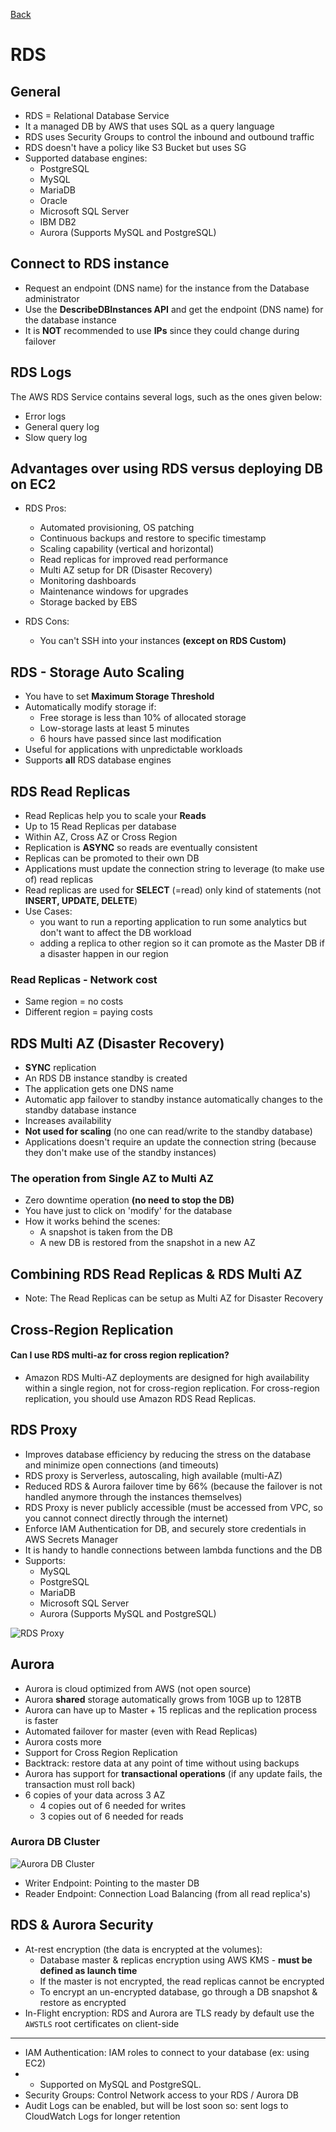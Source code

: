 [Back](./AWS.md)

# RDS

## General

- RDS = Relational Database Service
- It a managed DB by AWS that uses SQL as a query language
- RDS uses Security Groups to control the inbound and outbound traffic
- RDS doesn't have a policy like S3 Bucket but uses SG
- Supported database engines:
  - PostgreSQL
  - MySQL
  - MariaDB
  - Oracle
  - Microsoft SQL Server
  - IBM DB2
  - Aurora (Supports MySQL and PostgreSQL)

## Connect to RDS instance

- Request an endpoint (DNS name) for the instance from the Database administrator
- Use the **DescribeDBInstances API** and get the endpoint (DNS name) for the database instance
- It is **NOT** recommended to use **IPs** since they could change during failover

## RDS Logs

The AWS RDS Service contains several logs, such as the ones given below:

- Error logs
- General query log
- Slow query log

## Advantages over using RDS versus deploying DB on EC2

- RDS Pros:

  - Automated provisioning, OS patching
  - Continuous backups and restore to specific timestamp
  - Scaling capability (vertical and horizontal)
  - Read replicas for improved read performance
  - Multi AZ setup for DR (Disaster Recovery)
  - Monitoring dashboards
  - Maintenance windows for upgrades
  - Storage backed by EBS

- RDS Cons:
  - You can't SSH into your instances **(except on RDS Custom)**

## RDS - Storage Auto Scaling

- You have to set **Maximum Storage Threshold**
- Automatically modify storage if:
  - Free storage is less than 10% of allocated storage
  - Low-storage lasts at least 5 minutes
  - 6 hours have passed since last modification
- Useful for applications with unpredictable workloads
- Supports **all** RDS database engines

## RDS Read Replicas

- Read Replicas help you to scale your **Reads**
- Up to 15 Read Replicas per database
- Within AZ, Cross AZ or Cross Region
- Replication is **ASYNC** so reads are eventually consistent
- Replicas can be promoted to their own DB
- Applications must update the connection string to leverage (to make use of) read replicas
- Read replicas are used for **SELECT** (=read) only kind of statements (not **INSERT, UPDATE, DELETE**)
- Use Cases:
  - you want to run a reporting application to run some analytics but don't want to affect the DB workload
  - adding a replica to other region so it can promote as the Master DB if a disaster happen in our region

### Read Replicas - Network cost

- Same region = no costs
- Different region = paying costs

## RDS Multi AZ (Disaster Recovery)

- **SYNC** replication
- An RDS DB instance standby is created
- The application gets one DNS name
- Automatic app failover to standby
  instance automatically changes to the standby database instance
- Increases availability
- **Not used for scaling** (no one can read/write to the standby database)
- Applications doesn't require an update the connection string (because they don't make use of the standby instances)

### The operation from Single AZ to Multi AZ

- Zero downtime operation **(no need to stop the DB)**
- You have just to click on 'modify' for the database
- How it works behind the scenes:
  - A snapshot is taken from the DB
  - A new DB is restored from the snapshot in a new AZ

## Combining RDS Read Replicas & RDS Multi AZ

- Note: The Read Replicas can be setup as Multi AZ for Disaster Recovery

## Cross-Region Replication

#### Can I use RDS multi-az for cross region replication?

- Amazon RDS Multi-AZ deployments are designed for high availability within a single region, not for cross-region replication. For cross-region replication, you should use Amazon RDS Read Replicas.

## RDS Proxy

- Improves database efficiency by reducing the stress on the database and minimize open connections (and timeouts)
- RDS proxy is Serverless, autoscaling, high available (multi-AZ)
- Reduced RDS & Aurora failover time by 66% (because the failover is not handled anymore through the instances themselves)
- RDS Proxy is never publicly accessible (must be accessed from VPC, so you cannot connect directly through the internet)
- Enforce IAM Authentication for DB, and securely store credentials in AWS Secrets Manager
- It is handy to handle connections between lambda functions and the DB
- Supports:
  - MySQL
  - PostgreSQL
  - MariaDB
  - Microsoft SQL Server
  - Aurora (Supports MySQL and PostgreSQL)

![RDS Proxy](./assets/2.png)

## Aurora

- Aurora is cloud optimized from AWS (not open source)
- Aurora **shared** storage automatically grows from 10GB up to 128TB
- Aurora can have up to Master + 15 replicas and the replication process is faster
- Automated failover for master (even with Read Replicas)
- Aurora costs more
- Support for Cross Region Replication
- Backtrack: restore data at any point of time without using backups
- Aurora has support for **transactional operations** (if any update fails, the transaction must roll back)
- 6 copies of your data across 3 AZ
  - 4 copies out of 6 needed for writes
  - 3 copies out of 6 needed for reads

### Aurora DB Cluster

![Aurora DB Cluster](./assets/1.png)

- Writer Endpoint: Pointing to the master DB
- Reader Endpoint: Connection Load Balancing (from all read replica's)

## RDS & Aurora Security

- At-rest encryption (the data is encrypted at the volumes):
  - Database master & replicas encryption using AWS KMS - **must be defined as launch time**
  - If the master is not encrypted, the read replicas cannot be encrypted
  - To encrypt an un-encrypted database, go through a DB snapshot & restore as encrypted
- In-Flight encryption: RDS and Aurora are TLS ready by default use the `AWSTLS` root certificates on client-side

---

- IAM Authentication: IAM roles to connect to your database (ex: using EC2)
- - Supported on MySQL and PostgreSQL.
- Security Groups: Control Network access to your RDS / Aurora DB
- Audit Logs can be enabled, but will be lost soon so: sent logs to CloudWatch Logs for longer retention
